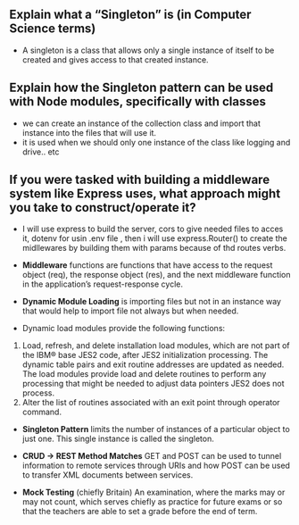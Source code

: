 
## Explain what a “Singleton” is (in Computer Science terms)
- A singleton is a class that allows only a single instance of itself to be created and gives access to that created instance.

## Explain how the Singleton pattern can be used with Node modules, specifically with classes
- we can create an instance of the collection class and import that instance into the files that will use it.
- it is used when we should only one instance of the class like logging and drive.. etc

## If you were tasked with building a middleware system like Express uses, what approach might you take to construct/operate it?
- I will use express to build the server, cors to give needed files to acces it, dotenv for usin .env file , then i will use express.Router() to create  the midllewares by building them with params because of thd routes verbs.

* **Middleware** functions are functions that have access to the request object (req), the response object (res), and the next middleware function in the application’s request-response cycle.

* **Dynamic Module Loading** is importing files but not in an instance way that would help to import file not always but when needed.
 - Dynamic load modules provide the following functions:
 1.  Load, refresh, and delete installation load modules, which are not part of the IBM® base JES2 code, after JES2 initialization processing. The dynamic table pairs and exit routine addresses are updated as needed. The load modules provide load and delete routines to perform any processing that might be needed to adjust data pointers JES2 does not process.
 2. Alter the list of routines associated with an exit point through operator command.

 * **Singleton Pattern** limits the number of instances of a particular object to just one. This single instance is called the singleton.

* **CRUD -> REST Method Matches** GET and POST can be used to tunnel information to remote services through URIs and how POST can be used to transfer XML documents between services.

* **Mock Testing** (chiefly Britain) An examination, where the marks may or may not count, which serves chiefly as practice for future exams or so that the teachers are able to set a grade before the end of term.










